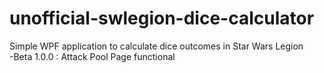 # unofficial-swlegion-dice-calculator
Simple WPF application to calculate dice outcomes in Star Wars Legion\
-Beta 1.0.0 : Attack Pool Page functional
